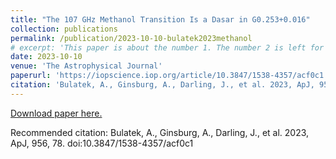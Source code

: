 ```yaml
---
title: "The 107 GHz Methanol Transition Is a Dasar in G0.253+0.016"
collection: publications
permalink: /publication/2023-10-10-bulatek2023methanol
# excerpt: 'This paper is about the number 1. The number 2 is left for future work.'
date: 2023-10-10
venue: 'The Astrophysical Journal'
paperurl: 'https://iopscience.iop.org/article/10.3847/1538-4357/acf0c1'
citation: 'Bulatek, A., Ginsburg, A., Darling, J., et al. 2023, ApJ, 956, 78. doi:10.3847/1538-4357/acf0c1'
---
```


[Download paper here.](https://iopscience.iop.org/article/10.3847/1538-4357/acf0c1)

Recommended citation: Bulatek, A., Ginsburg, A., Darling, J., et al. 2023, ApJ, 956, 78. doi:10.3847/1538-4357/acf0c1

